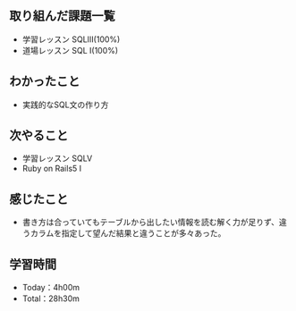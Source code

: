 ## 取り組んだ課題一覧
- 学習レッスン SQLⅢ(100%)
- 道場レッスン SQL Ⅰ(100%)
## わかったこと
- 実践的なSQL文の作り方
## 次やること
- 学習レッスン SQLⅤ
- Ruby on Rails5 I
## 感じたこと
- 書き方は合っていてもテーブルから出したい情報を読む解く力が足りず、違うカラムを指定して望んだ結果と違うことが多々あった。
## 学習時間
- Today：4h00m
- Total：28h30m
